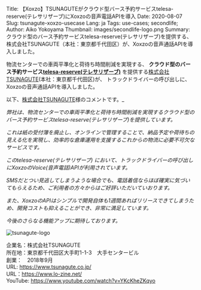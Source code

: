 Title: 【Xoxzo】TSUNAGUTEがクラウド型バース予約サービスtelesa-reserve(テレサリザーブ)にXoxzoの音声電話APIを導入
Date: 2020-08-07
Slug: tsunagute-xoxzo-usecase
Lang: ja
Tags: use-cases; secondlife; 
Author: Aiko Yokoyama
Thumbnail: images/secondlife-logo.png
Summary: クラウド型のバース予約サービスtelesa-reserve(テレサリザーブ)を提供する、株式会社TSUNAGUTE（本社：東京都千代田区）が、Xoxzoの音声通話APIを導入しました。

物流センターでの車両平準化と荷待ち時間削減を実現する、
__クラウド型のバース予約サービス[telesa-reserve(テレサリザーブ)](https://www.tsunagute.co.jp/reserve/)__ を提供する[株式会社TSUNAGUTE](https://www.tsunagute.co.jp/)(本社：東京都千代田区)が、
トラックドライバーの呼び出しに、Xoxzoの音声通話APIを導入しました。

以下、[株式会社TSUNAGUTE](https://www.tsunagute.co.jp/)様のコメントです。_

_弊社は、物流センターでの車両平準化と荷待ち時間削減を実現するクラウド型のバース予約サービスtelesa-reserve(テレサリザーブ)を提供しています。_

_これは紙の受付簿を廃止し、オンラインで管理することで、納品予定や荷待ちの見える化を実現し、効率的な倉庫運用を支援するこれからの物流に必要不可欠なサービスです。_

_このtelesa-reserve(テレサリザーブ) において、トラックドライバーの呼び出しにXoxzoのVoice(音声電話)APIが利用されています。_

_SMSだとつい見逃してしまうような場合でも、電話着信ならほぼ確実に気づいてもらえるため、ご利用者の方々からはご好評いただいていおります。_

_また、XoxzoのAPIはシンプルで開発自体も1週間あればリリースできてしまうため、開発コストも抑えることができ、非常に満足しています。_

_今後のさらなる機能アップに期待しております。_

![tsunagute-logo](/images/tsunagute-logo.png)

企業名：株式会社TSUNAGUTE<br>
所在地：東京都千代田区大手町1-1-3　大手センタービル<br>
創業：　2018年9月<br>
URL: https://www.tsunagute.co.jp/ <br>
URL：https://www.lo-zine.net/ <br>
YouTube: https://www.youtube.com/watch?v=YKcKheZKqyo <br>
